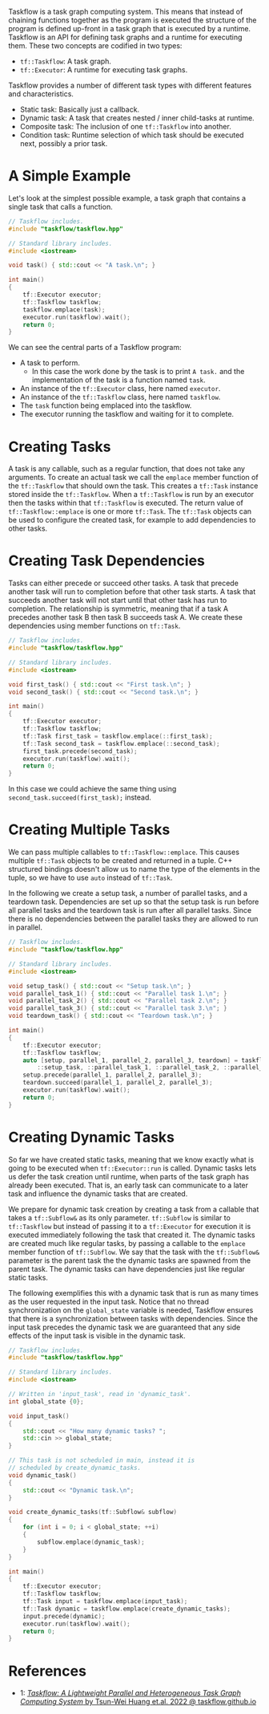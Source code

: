 Taskflow is a task graph computing system.
This means that instead of chaining functions together as the program is executed the structure of the program is defined up-front in a task graph that is executed by a runtime.
Taskflow is an API for defining task graphs and a runtime for executing them.
These two concepts are codified in two types:
- `tf::Taskflow`: A task graph.
- `tf::Executor`: A runtime for executing task graphs.

Taskflow provides a number of different task types with different features and characteristics.
- Static task: Basically just a callback.
- Dynamic task: A task that creates nested / inner child-tasks at runtime.
- Composite task: The inclusion of one `tf::Taskflow` into another.
- Condition task: Runtime selection of which task should be executed next, possibly a prior task.


# A Simple Example

Let's look at the simplest possible example, a task graph that contains a single task that calls a function.

```cpp
// Taskflow includes.
#include "taskflow/taskflow.hpp"

// Standard library includes.
#include <iostream>

void task() { std::cout << "A task.\n"; }

int main()
{
	tf::Executor executor;
	tf::Taskflow taskflow;
	taskflow.emplace(task);
	executor.run(taskflow).wait();
	return 0;
}
```

We can see the central parts of a Taskflow program:
- A task to perform.
	- In this case the work done by the task is to print `A task.` and the implementation of the task is a function named `task`.
- An instance of the `tf::Executor` class, here named `executor`.
- An instance of the `tf::Taskflow` class, here named `taskflow`.
- The `task` function being emplaced into the taskflow.
- The executor running the taskflow and waiting for it to complete.


# Creating Tasks

A task is any callable, such as a regular function, that does not take any arguments.
To create an actual task we call the `emplace` member function of the `tf::Taskflow` that should  own the task.
This creates a `tf::Task` instance stored inside the `tf::Taskflow`.
When a `tf::Taskflow` is run by an executor then the tasks within that `tf::Taskflow`  is executed.
The return value of `tf::Taskflow::emplace` is one or more `tf::Task`.
The `tf::Task` objects can be used to configure the created task, for example to add dependencies to other tasks.


# Creating Task Dependencies

Tasks can either precede or succeed other tasks.
A task that precede another task will run to completion before that other task starts.
A task that succeeds another task will not start until that other task has run to completion.
The relationship is symmetric, meaning that if a task A  precedes another task B then task B succeeds task A.
We create these dependencies using member functions on `tf::Task`.

```cpp
// Taskflow includes.
#include "taskflow/taskflow.hpp"

// Standard library includes.
#include <iostream>

void first_task() { std::cout << "First task.\n"; }
void second_task() { std::cout << "Second task.\n"; }

int main()
{
	tf::Executor executor;
	tf::Taskflow taskflow;
	tf::Task first_task = taskflow.emplace(::first_task);
	tf::Task second_task = taskflow.emplace(::second_task);
	first_task.precede(second_task);
	executor.run(taskflow).wait();
	return 0;
}
```

In this case we could achieve the same thing using `second_task.succeed(first_task);` instead.


# Creating Multiple Tasks

We can pass multiple callables to `tf::Taskflow::emplace`.
This causes multiple `tf::Task` objects to be created and returned in a tuple.
C++ structured bindings doesn't allow us to name the type of the elements in the tuple, so we have to use `auto` instead of `tf::Task`.

In the following we create a setup task, a number of parallel tasks, and a teardown task.
Dependencies are set up so that the setup task is run before all parallel tasks and the teardown task is run after all parallel tasks.
Since there is  no dependencies between the parallel tasks they are allowed to  run in parallel.

```cpp
// Taskflow includes.
#include "taskflow/taskflow.hpp"

// Standard library includes.
#include <iostream>

void setup_task() {	std::cout << "Setup task.\n"; }
void parallel_task_1() { std::cout << "Parallel task 1.\n"; }
void parallel_task_2() { std::cout << "Parallel task 2.\n"; }
void parallel_task_3() { std::cout << "Parallel task 3.\n"; }
void teardown_task() { std::cout << "Teardown task.\n"; }

int main()
{
	tf::Executor executor;
	tf::Taskflow taskflow;
	auto [setup, parallel_1, parallel_2, parallel_3, teardown] = taskflow.emplace(
		::setup_task, ::parallel_task_1, ::parallel_task_2, ::parallel_task_3, ::teardown_task);
	setup.precede(parallel_1, parallel_2, parallel_3);
	teardown.succeed(parallel_1, parallel_2, parallel_3);
	executor.run(taskflow).wait();
	return 0;
}
```


# Creating Dynamic Tasks

So far we have created static tasks, meaning that we know exactly what is going to be executed when `tf::Executor::run` is called.
Dynamic tasks lets us defer the task creation until runtime, when parts of the task graph has already been executed.
That is, an early task can communicate to a later task and influence the dynamic tasks that are created.

We prepare for dynamic task creation by creating a task from a callable that takes a `tf::Subflow&` as its only parameter.
`tf::Subflow` is similar to `tf::Taskflow` but instead of passing it to a `tf::Executor` for execution it is executed immediately following the task that created it.
The dynamic tasks are created much like regular tasks, by passing a callable to the `emplace` member function of `tf::Subflow`.
We say that the task with the `tf::Subflow&` parameter is the parent task the the dynamic tasks are spawned from the parent task.
The dynamic tasks can have dependencies just like regular static tasks.

The following exemplifies this with a dynamic task that is run as many times as the user requested in the input task.
Notice that no thread synchronization on  the `global_state` variable is needed, Taskflow ensures that there is a synchronization between tasks with dependencies.
Since the input task precedes the dynamic task we are guaranteed that any side effects of the input task is visible in the dynamic task.

```cpp
// Taskflow includes.
#include "taskflow/taskflow.hpp"

// Standard library includes.
#include <iostream>

// Written in 'input_task', read in 'dynamic_task'.
int global_state {0};

void input_task()
{
	std::cout << "How many dynamic tasks? ";
	std::cin >> global_state;
}

// This task is not scheduled in main, instead it is
// scheduled by create_dynamic_tasks.
void dynamic_task()
{
	std::cout << "Dynamic task.\n";
}

void create_dynamic_tasks(tf::Subflow& subflow)
{
	for (int i = 0; i < global_state; ++i)
	{
		subflow.emplace(dynamic_task);
	}
}

int main()
{
	tf::Executor executor;
	tf::Taskflow taskflow;
	tf::Task input = taskflow.emplace(input_task);
	tf::Task dynamic = taskflow.emplace(create_dynamic_tasks);
	input.precede(dynamic);
	executor.run(taskflow).wait();
	return 0;
}
```


# References

- 1: [_Taskflow: A Lightweight Parallel and Heterogeneous Task Graph Computing System_ by Tsun-Wei Huang et.al. 2022 @ taskflow.github.io](https://taskflow.github.io/papers/tpds21-taskflow.pdf)
